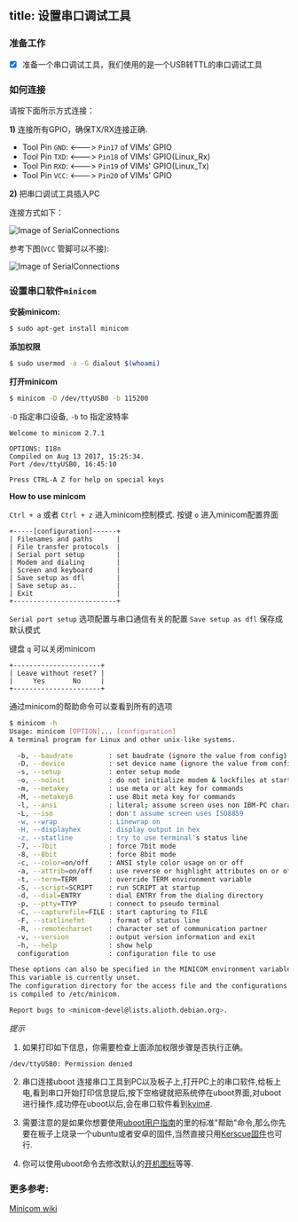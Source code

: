 title: 设置串口调试工具
---

### 准备工作
- [x] 准备一个串口调试工具，我们使用的是一个USB转TTL的串口调试工具

### 如何连接
请按下面所示方式连接：

**1)** 连接所有GPIO，确保TX/RX连接正确.
* Tool Pin `GND`: <---> `Pin17` of VIMs' GPIO
* Tool Pin `TXD`: <---> `Pin18` of VIMs' GPIO(Linux_Rx)
* Tool Pin `RXD`: <---> `Pin19` of VIMs' GPIO(Linux_Tx)
* Tool Pin `VCC`: <---> `Pin20` of VIMs' GPIO

**2)** 把串口调试工具插入PC

连接方式如下：

![Image of SerialConnections](/images/vim1/SerialConnections_3Pin.jpg)

参考下图(`VCC` 管脚可以不接):

![Image of SerialConnections](/images/vim1/SerialConnections.jpg)


### 设置串口软件`minicom`
**安装minicom:**
```sh
$ sudo apt-get install minicom
```

**添加权限**
```sh
$ sudo usermod -a -G dialout $(whoami)
```

**打开minicom**

```sh
$ minicom -D /dev/ttyUSB0 -b 115200
```

`-D` 指定串口设备, `-b` to 指定波特率

```
Welcome to minicom 2.7.1

OPTIONS: I18n
Compiled on Aug 13 2017, 15:25:34.
Port /dev/ttyUSB0, 16:45:10

Press CTRL-A Z for help on special keys
```
**How to use minicom**

`Ctrl + a` 或者 `Ctrl + z` 进入minicom控制模式. 按键 `o` 进入minicom配置界面

```
+-----[configuration]------+
| Filenames and paths      |
| File transfer protocols  |
| Serial port setup        |
| Modem and dialing        |
| Screen and keyboard      |
| Save setup as dfl        |
| Save setup as..          |
| Exit                     |
+--------------------------+

```

`Serial port setup` 选项配置与串口通信有关的配置
`Save setup as dfl` 保存成默认模式

键盘 `q` 可以关闭minicom

```
+----------------------+
| Leave without reset? |
|     Yes       No     |
+----------------------+
```

通过minicom的帮助命令可以查看到所有的选项

```sh
$ minicom -h
Usage: minicom [OPTION]... [configuration]
A terminal program for Linux and other unix-like systems.

  -b, --baudrate         : set baudrate (ignore the value from config)
  -D, --device           : set device name (ignore the value from config)
  -s, --setup            : enter setup mode
  -o, --noinit           : do not initialize modem & lockfiles at startup
  -m, --metakey          : use meta or alt key for commands
  -M, --metakey8         : use 8bit meta key for commands
  -l, --ansi             : literal; assume screen uses non IBM-PC character set
  -L, --iso              : don't assume screen uses ISO8859
  -w, --wrap             : Linewrap on
  -H, --displayhex       : display output in hex
  -z, --statline         : try to use terminal's status line
  -7, --7bit             : force 7bit mode
  -8, --8bit             : force 8bit mode
  -c, --color=on/off     : ANSI style color usage on or off
  -a, --attrib=on/off    : use reverse or highlight attributes on or off
  -t, --term=TERM        : override TERM environment variable
  -S, --script=SCRIPT    : run SCRIPT at startup
  -d, --dial=ENTRY       : dial ENTRY from the dialing directory
  -p, --ptty=TTYP        : connect to pseudo terminal
  -C, --capturefile=FILE : start capturing to FILE
  -F, --statlinefmt      : format of status line
  -R, --remotecharset    : character set of communication partner
  -v, --version          : output version information and exit
  -h, --help             : show help
  configuration          : configuration file to use

These options can also be specified in the MINICOM environment variable.
This variable is currently unset.
The configuration directory for the access file and the configurations
is compiled to /etc/minicom.

Report bugs to <minicom-devel@lists.alioth.debian.org>.

```
*提示*
1. 如果打印如下信息，你需要检查上面添加权限步骤是否执行正确。
```
/dev/ttyUSB0: Permission denied
```

2. 串口连接uboot
连接串口工具到PC以及板子上,打开PC上的串口软件,给板上电,看到串口开始打印信息提后,按下空格键就把系统停在uboot界面,对uboot进行操作.成功停在uboot以后,会在串口软件看到[kvim#](/zh-cn/vim1/UBootUsage.html).

3. 需要注意的是如果你想要使用[uboot用户指南](/zh-cn/vim1/UBootUsage.html)的里的标准"帮助"命令,那么你先要在板子上烧录一个ubuntu或者安卓的固件,当然直接只用[Kerscue固件](https://dl.khadas.com/Firmware/Krescue/images/)也可行.

4. 你可以使用uboot命令去修改默认的[开机图标](/zh-cn/vim1/BuildBootLogoForUboot.html)等等.

### 更多参考:
[Minicom wiki](https://en.wikipedia.org/wiki/Minicom)
